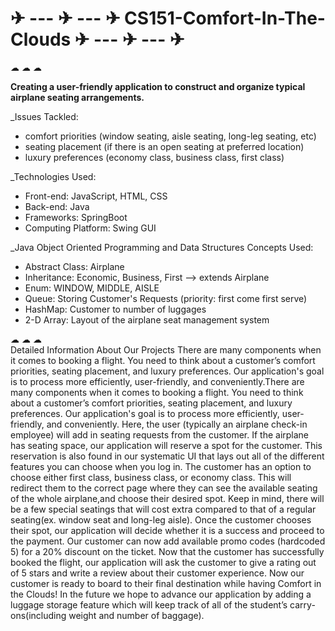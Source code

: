# ✈ --- ✈ --- ✈ CS151-Comfort-In-The-Clouds ✈ --- ✈ --- ✈ 

☁ ☁ ☁

**Creating a user-friendly application to construct and organize typical airplane seating arrangements.**


_Issues Tackled:
* comfort priorities (window seating, aisle seating, long-leg seating, etc)
* seating placement (if there is an open seating at preferred location)
* luxury preferences (economy class, business class, first class)

_Technologies Used:
* Front-end: JavaScript, HTML, CSS
* Back-end: Java
* Frameworks: SpringBoot
* Computing Platform: Swing GUI

_Java Object Oriented Programming and Data Structures Concepts Used:
* Abstract Class: Airplane
* Inheritance: Economic, Business, First --> extends Airplane
* Enum: WINDOW, MIDDLE, AISLE
* Queue: Storing Customer's Requests (priority: first come first serve)
* HashMap: Customer to number of luggages
* 2-D Array: Layout of the airplane seat management system


☁ ☁ ☁
<br />
Detailed Information About Our Projects
There are many components when it comes to booking a flight. You need to think about a customer’s comfort priorities, seating placement, and luxury preferences. Our application's goal is to process more efficiently, user-friendly, and conveniently.There are many components when it comes to booking a flight. You need to think about a customer’s comfort priorities, seating placement, and luxury preferences. Our application's goal is to process more efficiently, user-friendly, and conveniently. Here, the user (typically an airplane check-in employee) will add in seating requests from the customer. If the airplane has seating space, our application will reserve a spot for the customer. This reservation is also found in our systematic UI that lays out all of the different features you can choose when you log in. The customer has an option to choose either first class, business class, or economy class. This will redirect them to the correct page where they can see the available seating of the whole airplane,and choose their desired spot. Keep in mind, there will be a few special seatings that will cost extra compared to that of a regular seating(ex. window seat and long-leg aisle). Once the customer chooses their spot, our application will decide whether it is a success and proceed to the payment. Our customer can now add available promo codes (hardcoded 5) for a 20% discount on the ticket. Now that the customer has successfully booked the flight, our application will ask the customer to give a rating out of 5 stars and write a review about their customer experience. Now our customer is ready to board to their final destination while having Comfort in the Clouds! In the future we hope to advance our application by adding a luggage storage feature which will keep track of all of the student’s carry-ons(including weight and number of baggage).
